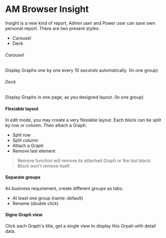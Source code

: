 # AM Browser Insight

Insight is a new kind of report, Admin user and Power user can save own personal report. There are two present styles:

- Carousel
- Deck

###### Carousel
Display Graphs one by one every 10 seconds automatically. (In one group)
###### Deck
Display Graphs in one page, as you designed layout. (In one group)

#### Flexiable layout
In edit mode, you may create a very flexiable layout. Each block can be split by row or column. Then attach a Graph.
- Split row
- Split column
- Attach a Graph
- Remove last element
> Remove function will remove its attached Graph or the last block. Block won't remove itself.

#### Separate groups
As business requirement, create different groups as tabs.

- At least one group (name: default)
- Rename (double click)

#### Signe Graph view
Click each Graph's title, get a single view to display this Grpah with detail data.